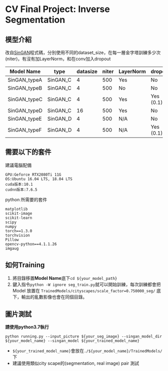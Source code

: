 # CV Final Project: Inverse Segmentation

## 模型介紹
改自[SinGAN](https://github.com/tamarott/SinGAN)程式碼，分別使用不同的dataset_size，在每一層金字塔訓練多少次(niter)，有沒有加LayerNorm，和在conv加入dropout

| Model Name   | type     | datasize | niter | LayerNorm | dropout   |
| ------------ | -------- | -------- | ----- | --------- | --------- |
| SinGAN_typeA | SinGAN_C | 4        | 500   | Yes       | No        |
| SinGAN_typeB | SinGAN_C | 4        | 500   | No        | No        |
| SinGAN_typeC | SinGAN_C | 4        | 500   | Yes       | Yes (0.1) |
| SinGAN_typeD | SinGAN_C | 16       | 500   | Yes       | No        |
| SinGAN_typeE | SinGAN_D | 4        | 500   | N/A       | No        |
| SinGAN_typeF | SinGAN_D | 4        | 500   | N/A       | Yes (0.1) |

## 需要以下的套件
建議電腦配備
```
GPU:Geforce RTX2080Ti 11G
OS:Ubuntu 16.04 LTS, 18.04 LTS
cuda版本:10.1
cudnn版本:7.6.5
```
python 所需要的套件
```
matplotlib
scikit-image
scikit-learn
scipy
numpy
torch==1.3.0
torchvision
Pillow
opencv-python==4.1.1.26
imgaug
```
## 如何Training
1. 將目錄移置**Model Name**底下`cd ${your_model_path}`
2. 鍵入指令`python -W ignore seg_train.py`就可以開始訓練，每次訓練都會把Model 放置在 `TrainedModels/cityscapes/scale_factor=0.750000_seg/` 底下，輸出的亂數影像也會在同個目錄。

## 圖片測試
**請使用python3.7執行**
```bash=linux
python running.py --input_picture ${your_seg_image} --singan_model_dir ${your_model_name} --singan_model ${your_trained_model_name}
```
- `${your_trained_model_name}`會放在`./${your_model_name}/TrainedModels/`下
- 建議使用類似city scape的(segmentation, real image) pair 測試
